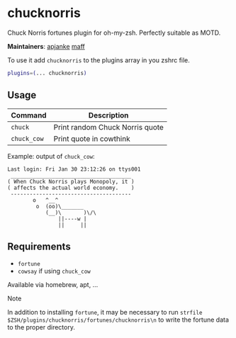 # chucknorris

Chuck Norris fortunes plugin for oh-my-zsh. Perfectly suitable as MOTD.

**Maintainers**: [apjanke](https://github.com/apjanke) [maff](https://github.com/maff)

To use it add `chucknorris` to the plugins array in you zshrc file.

```zsh
plugins=(... chucknorris)
```

## Usage

| Command     | Description                     |
| ----------- | ------------------------------- |
| `chuck`     | Print random Chuck Norris quote |
| `chuck_cow` | Print quote in cowthink         |

Example: output of `chuck_cow`:

```
Last login: Fri Jan 30 23:12:26 on ttys001
 ______________________________________
( When Chuck Norris plays Monopoly, it )
( affects the actual world economy.    )
 --------------------------------------
        o   ^__^
         o  (oo)\_______
            (__)\       )\/\
                ||----w |
                ||     ||
```

## Requirements

- `fortune`
- `cowsay` if using `chuck_cow`

Available via homebrew, apt, ...

> [!NOTE]  
> In addition to installing `fortune`, it may be necessary to run `strfile $ZSH/plugins/chucknorris/fortunes/chucknorris\n` to write the fortune data to the proper directory.
> 
